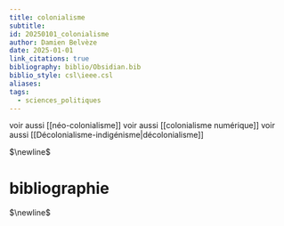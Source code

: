 ```yaml
---
title: colonialisme
subtitle: 
id: 20250101_colonialisme
author: Damien Belvèze
date: 2025-01-01
link_citations: true
bibliography: biblio/Obsidian.bib
biblio_style: csl\ieee.csl
aliases: 
tags:
  - sciences_politiques
---
```

voir aussi [[néo-colonialisme]]
voir aussi [[colonialisme numérique]]
voir aussi [[Décolonialisme-indigénisme|décolonialisme]]



$\newline$
# bibliographie
$\newline$






